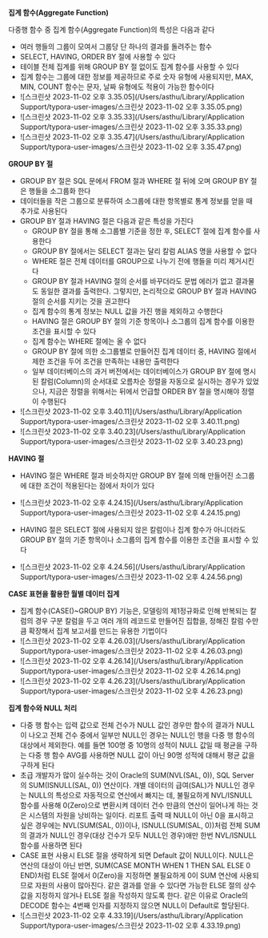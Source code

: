 **집계 함수(Aggregate Function)**

다중행 함수 중 집계 함수(Aggregate Function)의 특성은 다음과 같다

- 여러 행들의 그룹이 모여서 그룹당 단 하나의 결과를 돌려주는 함수
- SELECT, HAVING, ORDER BY 절에 사용할 수 있다
- 테이블 전체 집계를 위해 GROUP BY 절 없이도 집계 함수를 사용할 수 있다
- 집계 함수는 그룹에 대한 정보를 제공하므로 주로 숫자 유형에 사용되지만, MAX, MIN, COUNT 함수는 문자, 날짜 유형에도 적용이 가능한 함수이다
- ![스크린샷 2023-11-02 오후 3.35.05](/Users/asthu/Library/Application Support/typora-user-images/스크린샷 2023-11-02 오후 3.35.05.png)
- ![스크린샷 2023-11-02 오후 3.35.33](/Users/asthu/Library/Application Support/typora-user-images/스크린샷 2023-11-02 오후 3.35.33.png)
- ![스크린샷 2023-11-02 오후 3.35.47](/Users/asthu/Library/Application Support/typora-user-images/스크린샷 2023-11-02 오후 3.35.47.png)

**GROUP BY 절**

- GROUP BY 절은 SQL 문에서 FROM 절과 WHERE 절 뒤에 오며 GROUP BY 절은 행들을 소그룹화 한다
- 데이터들을 작은 그룹으로 분류하여 소그룹에 대한 항목별로 통계 정보를 얻을 때 추가로 사용된다
- GROUP BY 절과 HAVING 절은 다음과 같은 특성을 가진다
  - GROUP BY 절을 통해 소그룹별 기준을 정한 후, SELECT 절에 집계 함수를 사용한다
  - GROUP BY 절에서는 SELECT 절과는 달리 칼럼 ALIAS 명을 사용할 수 없다
  - WHERE 절은 전체 데이터를 GROUP으로 나누기 전에 행들을 미리 제거시킨다
  - GROUP BY 절과 HAVING 절의 순서를 바꾸더라도 문법 에러가 없고 결과물도 동일한 결과를 출력한다. 그렇지만, 논리적으로 GROUP BY 절과 HAVING 절의 순서를 지키는 것을 권고한다
  - 집계 함수의 통계 정보는 NULL 값을 가진 행을 제외하고 수행한다
  - HAVING 절은 GROUP BY 절의 기준 항목이나 소그룹의 집계 함수를 이용한 조건을 표시할 수 있다
  - 집계 함수는 WHERE 절에는 올 수 없다
  - GROUP BY 절에 의한 소그룹별로 만들어진 집계 데이터 중, HAVING 절에서 제한 조건을 두어 조건을 만족하는 내용만 출력한다
  - 일부 데이터베이스의 과거 버전에서는 데이터베이스가 GROUP BY 절에 명시된 칼럼(Column)의 순서대로 오름차순 정렬을 자동으로 실시하는 경우가 있었으나, 지금은 정렬을 위해서는 뒤에서 언급할 ORDER BY 절을 명시해야 정렬이 수행된다
- ![스크린샷 2023-11-02 오후 3.40.11](/Users/asthu/Library/Application Support/typora-user-images/스크린샷 2023-11-02 오후 3.40.11.png)
- ![스크린샷 2023-11-02 오후 3.40.23](/Users/asthu/Library/Application Support/typora-user-images/스크린샷 2023-11-02 오후 3.40.23.png)

**HAVING 절**

- HAVING 절은 WHERE 절과 비슷하지만 GROUP BY 절에 의해 만들어진 소그룹에 대한 조건이 적용된다는 점에서 차이가 있다
- ![스크린샷 2023-11-02 오후 4.24.15](/Users/asthu/Library/Application Support/typora-user-images/스크린샷 2023-11-02 오후 4.24.15.png)

- HAVING 절은 SELECT 절에 사용되지 않은 칼럼이나 집계 함수가 아니더라도 GROUP BY 절의 기준 항목이나 소그룹의 집계 함수를 이용한 조건을 표시할 수 있다
- ![스크린샷 2023-11-02 오후 4.24.56](/Users/asthu/Library/Application Support/typora-user-images/스크린샷 2023-11-02 오후 4.24.56.png)

**CASE 표현을 활용한 월별 데이터 집계**

- 집계 함수(CASE()~GROUP BY) 기능은, 모델링의 제1정규화로 인해 반복되는 칼럼의 경우 구분 칼럼을 두고 여러 개의 레코드로 만들어진 집합을, 정해진 칼럼 수만큼 확장해서 집계 보고서를 만드는 유용한 기법이다
- ![스크린샷 2023-11-02 오후 4.26.03](/Users/asthu/Library/Application Support/typora-user-images/스크린샷 2023-11-02 오후 4.26.03.png)
- ![스크린샷 2023-11-02 오후 4.26.14](/Users/asthu/Library/Application Support/typora-user-images/스크린샷 2023-11-02 오후 4.26.14.png)
- ![스크린샷 2023-11-02 오후 4.26.23](/Users/asthu/Library/Application Support/typora-user-images/스크린샷 2023-11-02 오후 4.26.23.png)

**집계 함수와 NULL 처리**

- 다중 행 함수는 입력 값으로 전체 건수가 NULL 값인 경우만 함수의 결과가 NULL이 나오고 전체 건수 중에서 일부만 NULL인 경우는 NULL인 행을 다중 행 함수의 대상에서 제외한다. 예를 들면 100명 중 10명의 성적이 NULL 값일 때 평균을 구하는 다중 행 함수 AVG를 사용하면 NULL 값이 아닌 90명 성적에 대해서 평균 값을 구하게 된다
- 초급 개발자가 많이 실수하는 것이 Oracle의 SUM(NVL(SAL, 0)), SQL Server의 SUM(ISNULL(SAL, 0)) 연산이다. 개별 데이터의 급여(SAL)가 NULL인 경우는 NULL의 특성으로 자동적으로 연산에서 빠지는 데, 불필요하게 NVL/ISNULL 함수를 사용해 0(Zero)으로 변환시켜 데이터 건수 만큼의 연산이 일어나게 하는 것은 시스템의 자원을 낭비하는 일이다. 리포트 출력 때 NULL이 아닌 0을 표시하고 싶은 경우에는 NVL(SUM(SAL, 0))이나, ISNULL(SUM(SAL, 0))처럼 전체 SUM의 결과가 NULL인 경우(대상 건수가 모두 NULL인 경우)애만 한번 NVL/ISNULL 함수를 사용하면 된다
- CASE 표현 사용시 ELSE 절을 생략하게 되면 Default 값이 NULL이다. NULL은 연산의 대상이 아닌 반면, SUM(CASE MONTH WHEN 1 THEN SAL ELSE 0 END)처럼 ELSE 절에서 0(Zero)을 지정하면 불필요하게 0이 SUM 연산에 사용되므로 자원의 사용이 많아진다. 같은 결과를 얻을 수 있다면 가능한 ELSE 절의 상수값을 지정하지 않거나 ELSE 절을 작성하지 않도록 한다. 같은 이유로 Oracle의 DECODE 함수는 4번째 인자를 지정하지 않으면 NULL이 Default로 할당된다.
- ![스크린샷 2023-11-02 오후 4.33.19](/Users/asthu/Library/Application Support/typora-user-images/스크린샷 2023-11-02 오후 4.33.19.png)

